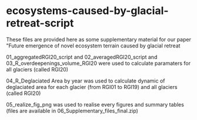 # ecosystems-caused-by-glacial-retreat-script
These files are provided here as some supplementary material for our paper "Future emergence of novel ecosystem terrain caused by glacial retreat

01_aggregatedRGI20_script and 02_averagedRGI20_script and 03_R_overdeepenings_volume_RGI20 were used to calculate paramaters for all glaciers (called RGI20)

04_R_Deglaciated Area by year was used to calculate dynamic of deglaciated area for each glacier (from RGI01 to RGI19) and all glaciers (called RGI20)

05_realize_fig_png was used to realise every figures and summary tables (files are available in 06_Supplementary_files_final.zip)
